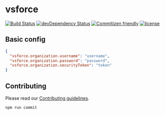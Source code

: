 # vsforce

[![Build Status](https://travis-ci.org/coveo/vsforce.svg?branch=master)](https://travis-ci.org/coveo/vsforce)
[![devDependency Status](https://david-dm.org/coveo/vsforce/dev-status.svg)](https://david-dm.org/coveo/vsforce#info=devDependencies)
[![Commitizen friendly](https://img.shields.io/badge/commitizen-friendly-brightgreen.svg)](http://commitizen.github.io/cz-cli/)
[![license](https://img.shields.io/github/license/coveo/vsforce.svg)](https://github.com/coveo/vsforce/blob/master/LICENSE)


## Basic config

```json
{
  "vsforce.organization.username": "username",
  "vsforce.organization.password": "password",
  "vsforce.organization.securityToken": "token"
}
```

## Contributing

Please read our [Contributing guidelines](.github/CONTRIBUTING.md).

```sh
npm run commit
```

